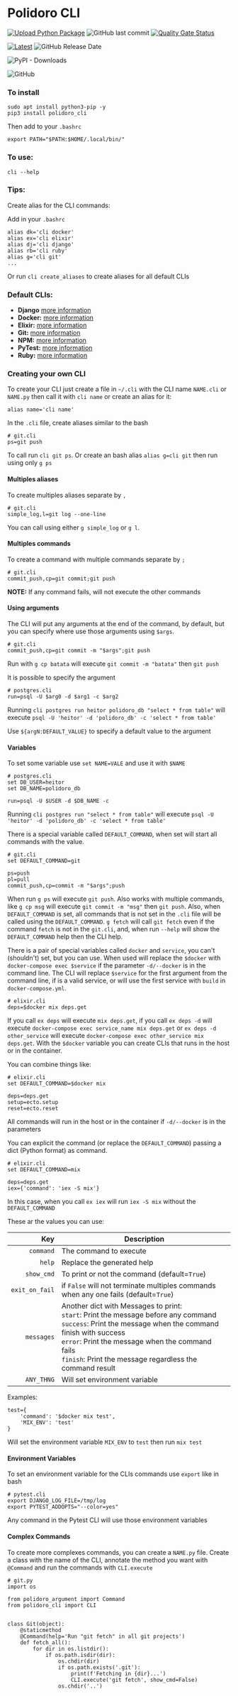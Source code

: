 # Polidoro CLI
[![Upload Python Package](https://github.com/heitorpolidoro/polidoro-cli/actions/workflows/python-publish.yml/badge.svg)](https://github.com/heitorpolidoro/polidoro-cli/actions/workflows/python-publish.yml)
![GitHub last commit](https://img.shields.io/github/last-commit/heitorpolidoro/polidoro-cli)
[![Quality Gate Status](https://sonarcloud.io/api/project_badges/measure?project=heitorpolidoro_polidoro-cli&metric=alert_status)](https://sonarcloud.io/summary/new_code?id=heitorpolidoro_polidoro-cli)

[![Latest](https://img.shields.io/github/release/heitorpolidoro/polidoro-cli.svg?label=latest)](https://github.com/heitorpolidoro/polidoro-cli/releases/latest)
![GitHub Release Date](https://img.shields.io/github/release-date/heitorpolidoro/polidoro-cli)


![PyPI - Downloads](https://img.shields.io/pypi/dm/polidoro-cli?label=PyPi%20Downloads)

![GitHub](https://img.shields.io/github/license/heitorpolidoro/polidoro-cli)
### To install

```
sudo apt install python3-pip -y
pip3 install polidoro_cli
```

Then add to your `.bashrc`
```
export PATH="$PATH:$HOME/.local/bin/"
```

### To use:
`cli --help`

### Tips:
Create alias for the CLI commands:

Add in your `.bashrc`
```
alias dk='cli docker'
alias ex='cli elixir'
alias dj='cli django'
alias rb='cli ruby'
alias g='cli git'
...
```
Or run `cli create_aliases` to create aliases for all default CLIs
### Default CLIs:
- **Django** [more information](README_DJANGO.md)
- **Docker:** [more information](README_DOCKER.md)
- **Elixir:** [more information](README_ELIXIR.md)
- **Git:** [more information](README_GIT.md)
- **NPM:** [more information](README_NPM.md)
- **PyTest:** [more information](README_PYTEST.md)
- **Ruby:** [more information](README_RUBY.md)

### Creating your own CLI
To create your CLI just create a file in `~/.cli` with the CLI name `NAME.cli` or `NAME.py` then call it with `cli name` or create an alias for it:
```shell
alias name='cli name'
```
In the `.cli` file, create aliases similar to the bash
```
# git.cli
ps=git push
```
To call run `cli git ps`. Or create an bash alias `alias g=cli git` then run using only `g ps` 

#### Multiples aliases
To create multiples aliases separate by `,`
```
# git.cli
simple_log,l=git log --one-line
```
You can call using either `g simple_log` or `g l`.

#### Multiples commands
To create a command with multiple commands separate by `;`
```
# git.cli
commit_push,cp=git commit;git push
```
**NOTE:** If any command fails, will not execute the other commands

#### Using arguments
The CLI will put any arguments at the end of the command, by default, 
but you can specify where use those arguments using `$args`.
```
# git.cli
commit_push,cp=git commit -m "$args";git push
```
Run with `g cp batata` will execute `git commit -m "batata"` then `git push`

It is possible to specify the argument
```
# postgres.cli
run=psql -U $arg0 -d $arg1 -c $arg2
```
Running `cli postgres run heitor polidoro_db "select * from table"` will execute 
`psql -U 'heitor' -d 'polidoro_db' -c 'select * from table'`

Use `${argN:DEFAULT_VALUE}` to specify a default value to the argument

#### Variables

To set some variable use `set NAME=VALE` and use it with `$NAME`
```
# postgres.cli
set DB_USER=heitor
set DB_NAME=polidoro_db

run=psql -U $USER -d $DB_NAME -c 
```
Running `cli postgres run "select * from table"` will execute
`psql -U 'heitor' -d 'polidoro_db' -c 'select * from table'`

There is a special variable called `DEFAULT_COMMAND`, when set will start all commands with the value. 
```
# git.cli
set DEFAULT_COMMAND=git

ps=push
pl=pull
commit_push,cp=commit -m "$args";push
```
When run `g ps` will execute `git push`. Also works with multiple commands, like `g cp msg` will execute 
`git commit -m "msg"` then `git push`. Also, when `DEFAULT_COMMAND` is set, all commands that is not set in 
the `.cli` file will be called using the `DEFAULT_COMMAND`. `g fetch` will call `git fetch` even if the command
`fetch` is not in the `git.cli`, and, when run `--help` will show the `DEFAULT_COMMAND` help then the CLI help.

There is a pair of special variables called `docker` and `service`, you can't (shouldn't) set, but you can use. When used will 
replace the `$docker` with `docker-compose exec $service` if the parameter `-d/--docker` is in the command line.
The CLI will replace `$service` for the first argument from the command line, if is a valid service,
or will use the first service with `build` in `docker-compose.yml`.

```
# elixir.cli
deps=$docker mix deps.get
```
If you call `ex deps` will execute `mix deps.get`, if you call `ex deps -d` will execute `docker-compose exec service_name mix deps.get`
or `ex deps -d other_service` will execute `docker-compose exec other_service mix deps.get`. 
With the `$docker` variable you can create CLIs that runs in the host or in the container.

You can combine things like:
```
# elixir.cli
set DEFAULT_COMMAND=$docker mix

deps=deps.get
setup=ecto.setup
reset=ecto.reset
```
All commands will run in the host or in the container if `-d/--docker` is in the parameters

You can explicit the command (or replace the `DEFAULT_COMMAND`) passing a dict (Python format) as command.
```
# elixir.cli
set DEFAULT_COMMAND=mix

deps=deps.get
iex={'command': 'iex -S mix'}
```
In this case, when you call `ex iex` will run `iex -S mix` without the `DEFAULT_COMMAND`

These ar the values you can use:

| Key | Description |
| ---: | --- |
| `command` | The command to execute |
| `help` | Replace the generated help |
| `show_cmd` | To print or not the command (default=`True`) |
| `exit_on_fail` | if `False` will not terminate multiples commands when any one fails (default=`True`) |
| `messages` | Another dict with Messages to print: <br> `start`: Print the message before any command <br> `success`: Print the message when the command finish with success <br> `error`: Print the message when the command fails <br> `finish`: Print the message regardless the command result |
| `ANY_THNG` | Will set environment variable

Examples:
```
test={
    'command': '$docker mix test',
    'MIX_ENV': 'test'
}
```
Will set the environment variable `MIX_ENV` to `test` then run `mix test`

#### Environment Variables
To set an environment variable for the CLIs commands use `export` like in bash
```
# pytest.cli
export DJANGO_LOG_FILE=/tmp/log
export PYTEST_ADDOPTS="--color=yes"
```
Any command in the Pytest CLI will use those environment variables

#### Complex Commands
To create more complexes commands, you can create a `NAME.py` file. Create a class with the name of the CLI,
annotate the method you want with `@Command` and run the commands with `CLI.execute`
```
# git.py
import os

from polidoro_argument import Command
from polidoro_cli import CLI


class Git(object):
    @staticmethod
    @Command(help='Run "git fetch" in all git projects')
    def fetch_all():
        for dir in os.listdir():
            if os.path.isdir(dir):
                os.chdir(dir)
                if os.path.exists('.git'):
                    print(f'Fetching in {dir}...')
                    CLI.execute('git fetch', show_cmd=False)
                os.chdir('..')
```

